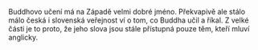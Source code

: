 Buddhovo učení má na Západě velmi dobré jméno. Překvapivě ale stálo málo česká i slovenská veřejnost ví o tom, co Buddha učil a říkal. Z velké části je to proto, že jeho slova jsou stále přístupná pouze těm, kteří mluví anglicky.<br><br>

<div style="display: none">
Mi lidé sdílíme informace již od doby, kdy člověk rodu Homo Habilis začal v africkém údolí "The great rift valey" vyrábět první kamenné nástroje. O několik set let tisíc později se lidé rodu Homo Erectus od sebe navzájem učil, jak rozdělat oheň. <br><br>

I moderní lidé se navzájem sdíleli zkušenosti, znalost a dovednosti. Někdy byly informace tajné neo pouze na prodej, ale k výraznému omezení sdílení informací až v roce 1921, kdy začalo být uplatňováno autorské právo. <br><br>

</div>
